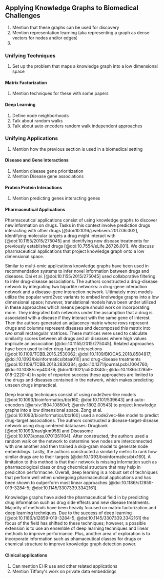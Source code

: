 ## Applying Knowledge Graphs to Biomedical Challenges

1. Mention that these graphs can be used for discovery
2. Mention representation learning (aka representing a graph as dense vectors for nodes and/or edges)
3. 

### Unifying Techniques

1. Set up the problem that maps a knowledge graph into a low dimensional space

#### Matrix Factorization

1. Mention techniques for these with some papers

#### Deep Learning

1. Define node neighborhoods
2. Talk about random walks 
3. Talk about auto encoders random walk independent approaches 

### Unifying Applications

1. Mention how the previous section is used in a biomedical setting

#### Disease and Gene Interactions

1. Mention disease gene prioritization
2. Mention Disease gene associations

#### Protein Protein Interactions

1. Mention predicting genes interacting genes

#### Pharmaceutical Applications

Pharmaceutical applications consist of using knowledge graphs to discover new information on drugs.
Tasks in this context involve prediction drugs interacting with other drugs [@doi:10.1016/j.websem.2017.06.002], identifying molecular targets a drug might interact with [@doi:10.1155/2015/275045] and identifying new disease treatments for previously established drugs [@doi:10.7554/eLife.26726.001].
We discuss pharmaceutical applications that project knowledge graph onto a low dimensional space.

Similar to multi-omic applications knowledge graphs have been used in recommendation systems to infer novel information between drugs and diseases.
Dai et al. [@doi:10.1155/2015/275045] used collaborative filtering to infer drug-disease associations.
The authors constructed a drug-disease network by integrating two bipartite networks: a drug-gene interaction network and a disease-gene interaction network.
Ultimately most models utilize the popular word2vec variants to embed knolwedge graphs into a low dimensional space; however, translational models have been under utilized in these approaches which means people should work on incorporating more.
They integrated both networks under the assumption that a drug is associated with a disease if they interact with the same gene of interest. 
Then the authors generated an adjacency matrix where rows represent drugs and columns represent diseases and decomposed this matrix into two small rectangular matrices. 
These matrices were used to calculate similarity scores between all drugs and all diseases where high values implicate an association [@doi:10.1155/2015/275045].
Related approaches have been used to infer drug-target interactions [@doi:10.1109/TCBB.2016.2530062; @doi:10.1109/BIOCAS.2018.8584817; @doi:10.1093/bioinformatics/btaa010] and drug-disease treatments [@doi:10.1109/TCBB.2018.2830384; @doi:10.1371/journal.pcbi.1004760; @doi:10.1038/srep40376; @doi:10.1021/ci500340n; @doi:10.1186/s12859-018-2220-4]
In spite of reported success these approaches are limited to the drugs and diseases contained in the network, which makes predicting unseen drugs impractical.

Deep learning techniques consist of using node2vec-like models [@doi:10.1093/bioinformatics/btx160; @doi:10.1101/539643] and auto-encoders [@arxiv:1804.10850v1; @arxiv:1802.00543] to project knowledge graphs into a low dimensional space.
Zong et al. [@doi:10.1093/bioinformatics/btx160] used a node2vec-like model to predict drug-target associations.
The authors constructed a disease-target-disease network using drug centered databases: Drugbank [@doi:10.1093/nar/gkm958] and Diseasome [@doi:10.1073/pnas.0701361104].
After constructed, the authors used a random walk on the network to determine how nodes are interconnected with one another and then trained a skip-gram model to generate node embeddings.
Lastly, the authors constructed a similairty metric to rank how similar drugs are to their targets [@doi:10.1093/bioinformatics/btx160].
A limitation to this method is that their network is missing information such as pharmacological class or drug checmical structure that may help in prediciton performacne.
Overall, deep learning is a robust set of techniques that perform well when undergoing pharmaceutical applications and has been shown to outperform most linear approaches [@doi:10.1186/s12859-019-3284-5; @doi:10.1145/3307339.3342161].

Knowledge graphs have aided the pharmaceutical field in by predicting drug information such as drug side effects and new disease treatments.
Majority of methods have been heavily focused on matrix factorization and deep learning techniques.
Due to the success of deep learning [@doi:10.1186/s12859-019-3284-5; @doi:10.1145/3307339.3342161] the focus of the field has shifted to these techniques; however, a possible extension is to use an ensemble of deep learning techniques and linear methods to improve performance.
Plus, another area of exploration is to incorporate information such as phamaceutical classes for drugs or chemical structure to improve knowledge graph detection power.

#### Clinical applications

1. Can mention EHR use and other related applications
2. Mention Tiffany's work on private data embeddings
